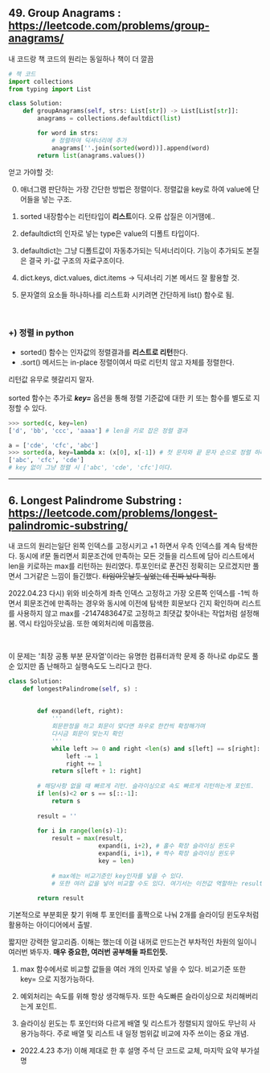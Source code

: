 ## 49. Group Anagrams : https://leetcode.com/problems/group-anagrams/  

내 코드랑 책 코드의 원리는 동일하나 책이 더 깔끔

```python 
# 책 코드
import collections
from typing import List

class Solution:
    def groupAnagrams(self, strs: List[str]) -> List[List[str]]:
        anagrams = collections.defaultdict(list)

        for word in strs:
            # 정렬하여 딕셔너리에 추가
            anagrams[''.join(sorted(word))].append(word)
        return list(anagrams.values())
```

얻고 가야할 것: 

0. 애너그램 판단하는 가장 간단한 방법은 정렬이다. 정렬값을 key로 하여 value에 단어들을 넣는 구조.

1. sorted 내장함수는 리턴타입이 **리스트**이다. 오류 삽질은 이거땜에..  

2. defaultdict의 인자로 넣는 type은 value의 디폴트 타입이다.

3. defaultdict는 그냥 디폴트값이 자동추가되는 딕셔너리이다. 기능이 추가되도 본질은 결국 키-값 구조의 자료구조이다.

4. dict.keys, dict.values, dict.items -> 딕셔너리 기본 메서드 잘 활용할 것.

5. 문자열의 요소들 하나하나를 리스트화 시키려면 간단하게 list() 함수로 됨.

<br>  

### +) 정렬 in python  

- sorted() 함수는 인자값의 정렬결과를 **리스트로 리턴**한다.  
- .sort() 메서드는 in-place 정렬이여서 따로 리턴치 않고 자체를 정렬한다.  

리턴값 유무로 헷갈리지 말자.  
<br>
sorted 함수는 추가로 ***key=*** 옵션을 통해 정렬 기준값에 대한 키 또는 함수를 별도로 지정할 수 있다.  

```python
>>> sorted(c, key=len)
['d', 'bb', 'ccc', 'aaaa'] # len을 키로 잡은 정렬 결과

a = ['cde', 'cfc', 'abc']
>>> sorted(a, key=lambda x: (x[0], x[-1]) # 첫 문자와 끝 문자 순으로 정렬 하라는 key.
['abc', 'cfc', 'cde']
# key 없이 그냥 정렬 시 ['abc', 'cde', 'cfc']이다.
```
---  

## 6. Longest Palindrome Substring : https://leetcode.com/problems/longest-palindromic-substring/  

내 코드의 원리는일단 왼쪽 인덱스를 고정시키고 +1 하면서 우측 인덱스를 계속 탐색한다. 
동시에 if문 돌리면서 회문조건에 만족하는 모든 것들을 리스트에 담아 리스트에서 len을 키로하는 max를 리턴하는 원리였다. 
투포인터로 푼건진 정확히는 모르겠지만 풀면서 그거같은 느낌이 들긴했다. ~~타임아웃날듯 싶었는데 진짜 났다 퍽킹.~~  

2022.04.23 다시) 위와 비슷하게 좌측 인덱스 고정하고 가장 오른쪽 인덱스를 -1씩 하면서 회문조건에 만족하는 경우와 동시에 이전에 탐색한 회문보다 긴지 확인하며 리스트를 사용하지 않고 max를 -2147483647로 고정하고 최댓값 찾아내는 작업처럼 설정해봄.
역시 타임아웃났음. 또한 예외처리에 미흡했음.

<br>

이 문제는 '최장 공통 부분 문자열'이라는 유명한 컴퓨터과학 문제 중 하나로 dp로도 풀순 있지만 좀 난해하고 실행속도도 느리다고 한다.  

```python
class Solution:
    def longestPalindrome(self, s) :
        
        
        def expand(left, right): 
            '''
            회문판정을 하고 회문이 맞다면 좌우로 한칸씩 확장해가며
            다시금 회문이 맞는지 확인
            '''
            while left >= 0 and right <len(s) and s[left] == s[right]:
                left -= 1
                right += 1
            return s[left + 1: right]
        
        # 해당사항 없을 때 빠르게 리턴. 슬라이싱으로 속도 빠르게 리턴하는게 포인트.
        if len(s)<2 or s == s[::-1]:
            return s
        
        result = ''
        
        for i in range(len(s)-1):
            result = max(result,
                         expand(i, i+2), # 홀수 확장 슬라이싱 윈도우
                         expand(i, i+1), # 짝수 확장 슬라이싱 윈도우
                         key = len)
            
            # max에는 비교기준인 key인자를 넣을 수 있다. 
            # 또한 여러 값을 넣어 비교할 수도 있다. 여기서는 이전값 역할하는 result와 홀짝 확장포인터 2개를 비교한다.
            
        return result
```
        
기본적으로 부분회문 찾기 위해 투 포인터를 홀짝으로 나눠 2개를 슬라이딩 윈도우처럼 활용하는 아이디어에서 출발.  



짧지만 강력한 알고리즘. 이해는 했는데 이걸 내꺼로 만드는건 부차적인 차원의 일이니 여러번 봐두자. **매우 중요한, 여러번 공부해둘 파트인듯.**

1. max 함수에서로 비교할 값들을 여러 개의 인자로 넣을 수 있다. 비교기준 또한 key= 으로 지정가능하다.

2. 예외처리는 속도를 위해 항상 생각해두자. 또한 속도빠른 슬라이싱으로 처리해버리는게 포인트.

3. 슬라이싱 윈도는 투 포인터와 다르게 배열 및 리스트가 정렬되지 않아도 무난히 사용가능하다. 주로 배열 및 리스트 내 일정 범위값 비교에 자주 쓰이는 중요 개념.

+ 2022.4.23 추가) 이해 제대로 한 후 설명 주석 단 코드로 교체, 마지막 요약 부가설명